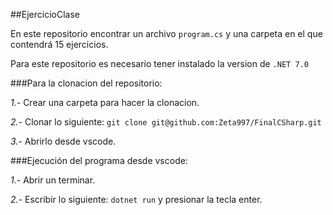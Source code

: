 ##EjercicioClase

En este repositorio encontrar un archivo ```program.cs``` y una carpeta en el que contendrá 15 ejercicios.

Para este repositorio es necesario tener instalado la version de ```.NET 7.0```

###Para la clonacion del repositorio:

*1.-* Crear una carpeta para hacer la clonacion.

*2.-* Clonar lo siguiente: ```git clone git@github.com:Zeta997/FinalCSharp.git```

*3.-* Abrirlo desde vscode.

###Ejecución del programa desde vscode:

*1.-* Abrir un terminar.

*2.-* Escribir lo siguiente: ```dotnet run``` y presionar la tecla enter.
